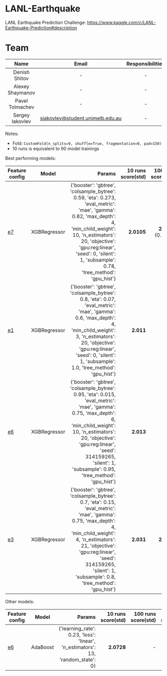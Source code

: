 # LANL-Earthquake
LANL Earthquake Prediction Challenge: https://www.kaggle.com/c/LANL-Earthquake-Prediction#description

# Team <a name="team"></a>

|      Name  |          Email |    Responsibilities |
|:------------:|:------------:|:-----------:|
| Denish Shitov | - | - |
| Alexey Shaymanov | - | - |
| Pavel Tolmachev | - | - |
| Sergey Iakovlev | siakovlev@student.unimelb.edu.au |  - |

Notes:
- Fold: `CustomFold(n_splits=9, shuffle=True, fragmentation=0, pad=150)`
- 10 runs is equivalent to 90 model trainings

Best performing models:

| Feature config | Model           | Params  | 10 runs score(std) | 100 runs score(std) | 300 runs score(std) | Public score |
| ------------- |:-------------:| -----:|-----:|-----:|-----:|-----:|
| [e7](https://github.com/SIakovlev/LANL-Earthquake/blob/develop/src/configs/dp_config_e7.json) | XGBRegressor | {'booster': 'gbtree', 'colsample_bytree': 0.59, 'eta': 0.273, 'eval_metric': 'mae', 'gamma': 0.82, 'max_depth': 4, 'min_child_weight': 10, 'n_estimators': 20, 'objective': 'gpu:reg:linear', 'seed': 0, 'silent': 1, 'subsample': 0.78, 'tree_method': 'gpu_hist'} | **2.0105** | **2.0917** (0.7735)| **2.1393** (0.7966) | - |
| [e1](https://github.com/SIakovlev/LANL-Earthquake/blob/develop/src/configs/dp_config_e1.json) | XGBRegressor | {'booster': 'gbtree', 'colsample_bytree': 0.8, 'eta': 0.07, 'eval_metric': 'mae', 'gamma': 0.6, 'max_depth': 4, 'min_child_weight': 3, 'n_estimators': 20, 'objective': 'gpu:reg:linear', 'seed': 0, 'silent': 1, 'subsample': 1.0, 'tree_method': 'gpu_hist'} | **2.011** | **2.092**| **2.1397** (0.7959) | 1.650 |
| [e6](https://github.com/SIakovlev/LANL-Earthquake/blob/develop/src/configs/dp_config_e6.json) | XGBRegressor | {'booster': 'gbtree', 'colsample_bytree': 0.95, 'eta': 0.015, 'eval_metric': 'mae', 'gamma': 0.75, 'max_depth': 6, 'min_child_weight': 10, 'n_estimators': 20, 'objective': 'gpu:reg:linear', 'seed': 314159265, 'silent': 1, 'subsample': 0.95, 'tree_method': 'gpu_hist'} | **2.013** | **2.094** | **2.1418** | 1.680 |
| [e3](https://github.com/SIakovlev/LANL-Earthquake/blob/develop/src/configs/dp_config_e3.json) | XGBRegressor | {'booster': 'gbtree', 'colsample_bytree': 0.7, 'eta': 0.15, 'eval_metric': 'mae', 'gamma': 0.75, 'max_depth': 4, 'min_child_weight': 4, 'n_estimators': 21, 'objective': 'gpu:reg:linear', 'seed': 314159265, 'silent': 1, 'subsample': 0.8, 'tree_method': 'gpu_hist'}  | **2.031** | **2.1099** | **2.1556** (0.7787) | - |

Other models:


| Feature config | Model           | Params  | 10 runs score(std) | 100 runs score(std) | 300 runs score(std) | Public score |
| ------------- |:-------------:| -----:|-----:|-----:|-----:|-----:|
[e6](https://github.com/SIakovlev/LANL-Earthquake/blob/develop/src/configs/dp_config_e6.json) | AdaBoost |{'learning_rate': 0.23, 'loss': 'linear', 'n_estimators': 13, 'random_state': 0} | **2.0728** | - |- | - |